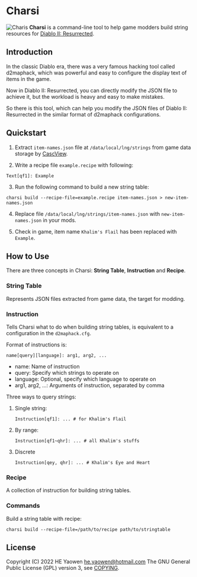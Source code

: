 # Charsi

![Charis](./docs/images/charsi-x16.png) **Charsi** is a command-line tool to
help game modders build string resources for [Diablo II: Resurrected][1].

## Introduction

In the classic Diablo era, there was a very famous hacking tool called
d2maphack, which was powerful and easy to configure the display text of items in
the game.

Now in Diablo II: Resurrected, you can directly modify the JSON file to achieve
it, but the workload is heavy and easy to make mistakes.

So there is this tool, which can help you modify the JSON files of Diablo II:
Resurrected in the similar format of d2maphack configurations.

## Quickstart

1. Extract `item-names.json` file at `/data/local/lng/strings` from game data
   storage by [CascView](http://www.zezula.net/en/casc/main.html).

2. Write a recipe file `example.recipe` with following:

```
Text[qf1]: Example
```

3. Run the following command to build a new string table:

```
charsi build --recipe-file=example.recipe item-names.json > new-item-names.json
```

4. Replace file `/data/local/lng/strings/item-names.json`
   with `new-item-names.json` in your mods.

5. Check in game, item name `Khalim's Flail` has been replaced with `Example`.

## How to Use

There are three concepts in Charsi: **String Table**, **Instruction** and
**Recipe**.

### String Table

Represents JSON files extracted from game data, the target for modding.

### Instruction

Tells Charsi what to do when building string tables, is equivalent to a
configuration in the `d2maphack.cfg`.

Format of instructions is:

```
name[query][language]: arg1, arg2, ...
```

* name: Name of instruction
* query: Specify which strings to operate on
* language: Optional, specify which language to operate on
* arg1, arg2, ...: Arguments of instruction, separated by comma

Three ways to query strings:

1. Single string:
   ```
   Instruction[qf1]: ... # for Khalim's Flail
   ```

2. By range:
   ```
   Instruction[qf1~qhr]: ... # all Khalim's stuffs
   ```

3. Discrete
   ```
   Instruction[qey, qhr]: ... # Khalim's Eye and Heart
   ```

### Recipe

A collection of instruction for building string tables.

### Commands

Build a string table with recipe:

```
charsi build --recipe-file=/path/to/recipe path/to/stringtable
```


## License

Copyright (C) 2022 HE Yaowen <he.yaowen@hotmail.com>
The GNU General Public License (GPL) version 3, see [COPYING](./COPYING).

[1]: https://diablo2.blizzard.com
